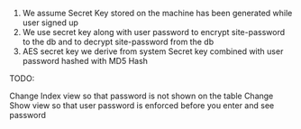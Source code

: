 1. We assume Secret Key stored on the machine has been generated while user signed up
2. We use secret key along with user password to encrypt site-password to the db and to decrypt site-password from the db
3. AES secret key we derive from system Secret key combined with user password hashed with MD5 Hash


TODO:

Change Index view so that password is not shown on the table
Change Show view so that user password is enforced before you enter and see password

